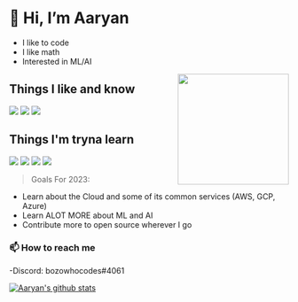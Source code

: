 # 👋 Hi, I’m Aaryan

- I like to code
- I like math
- Interested in ML/AI
<img src='https://www.bing.com/th?id=OIP.jQh6JFYXJ3bU2yx6bGM9MwHaHa&w=250&h=250&c=8&rs=1&qlt=90&o=6&pid=3.1&rm=2' style='width: 200px;' align='right'/>


## Things I like and know
![](https://img.shields.io/badge/-Python-black?logo=python&style=plastic) ![](https://img.shields.io/badge/-SQL-black?logo=(N/A)=plastic) ![](https://img.shields.io/badge/-Tensorflow-black?logo=tensorflow&style=plastic)

## Things I'm tryna learn
![](https://img.shields.io/badge/-GCP-black?logo=googlecloud&style=plastic) ![](https://img.shields.io/badge/-Azure-black?logo=microsoftazure&style=plastic) ![](https://img.shields.io/badge/-Javascript-black?logo=javascript&style=plastic) ![](https://img.shields.io/badge/-C++-black?logo=cplusplus&style=plastic)

> Goals For 2023:
- Learn about the Cloud and some of its common services (AWS, GCP, Azure)
- Learn ALOT MORE about ML and AI
- Contribute more to open source wherever I go

### 📫 How to reach me
-Discord: bozowhocodes#4061

[![Aaryan's github stats](https://github-readme-stats.vercel.app/api?username=Aaryan-Patel2&show_icons=true&title_color=fff&icon_color=79ff97&text_color=9f9f9f&bg_color=151515&count_private=true)](https://github.com/Aaryan-Patel2)


<!---
Aaryan-Patel2/Aaryan-Patel2 is a ✨ special ✨ repository because its `README.md` (this file) appears on your GitHub profile.
You can click the Preview link to take a look at your changes.
--->
